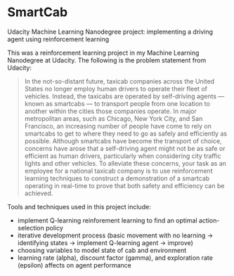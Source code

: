 # SmartCab

Udacity Machine Learning Nanodegree project: implementing a driving agent using reinforcement learning

This was a reinforcement learning project in my Machine Learning Nanodegree at Udacity. The following is the problem statement from Udacity:

>In the not-so-distant future, taxicab companies across the United States no longer employ human drivers to operate their fleet of vehicles. Instead, the taxicabs are operated by self-driving agents — known as smartcabs — to transport people from one location to another within the cities those companies operate. In major metropolitan areas, such as Chicago, New York City, and San Francisco, an increasing number of people have come to rely on smartcabs to get to where they need to go as safely and efficiently as possible. Although smartcabs have become the transport of choice, concerns have arose that a self-driving agent might not be as safe or efficient as human drivers, particularly when considering city traffic lights and other vehicles. To alleviate these concerns, your task as an employee for a national taxicab company is to use reinforcement learning techniques to construct a demonstration of a smartcab operating in real-time to prove that both safety and efficiency can be achieved.

Tools and techniques used in this project include:

* implement Q-learning reinforement learning to find an optimal action-selection policy
* iterative development process (basic movement with no learning -> identifying states -> implement Q-learning agent -> improve)
* choosing variables to model state of cab and environment
* learning rate (alpha), discount factor (gamma), and exploration rate (epsilon) affects on agent performance

